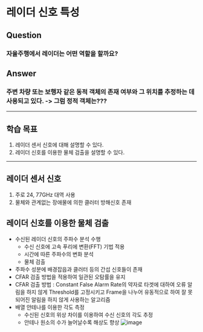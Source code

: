 # 레이더 신호 특성

## Question
### 자율주행에서 레이더는 어떤 역할을 할까요?

## Answer
### 주변 차량 또는 보행자 같은 동적 객체의 존재 여부와 그 위치를 추정하는 데 사용되고 있다. -> 그럼 정적 객체는???

---
## 학습 목표
1. 레이더 센서 신호에 대해 설명할 수 있다.
2. 레이더 신호를 이용한 물체 검출을 설명할 수 있다.
---

## 레이더 센서 신호
1. 주로 24, 77GHz 대역 사용
2. 물체와 관계없는 장애물에 의한 클러터 방해신호 존재

## 레이더 신호를 이용한 물체 검출
* 수신된 레이더 신호의 주파수 분석 수행
  * 수신 신호에 고속 푸리에 변환(FFT) 기법 적용
  * 시간에 따른 주파수의 변화 분석
  * 물체 검출
* 주파수 성분에 배경잡읍과 클러터 등의 간섭 신호들이 존재
* CFAR 검출 방법을 적용하여 일관된 오탐률을 유지
* CFAR 검출 방법 : Constant False Alarm Rate의 약자로 타겟에 대하여 오류 알림을 하지 않게 Threshold를 고정시키고 Frame을 나누어 유동적으로 하여 잘 못 되어진 알림을 하지 않게 사용하는 알고리즘
* 배열 안테나를 이용한 각도 측정
  * 수신된 신호의 위상 차이를 이용하여 수신 신호의 각도 추정
  * 안테나 원소의 수가 늘어날수록 해상도 향상
  ![image](https://user-images.githubusercontent.com/68180205/148427419-a760de59-37ab-4bdc-8319-44b3c6a0b930.png)